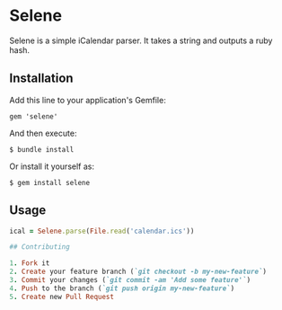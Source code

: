 # Selene

Selene is a simple iCalendar parser. It takes a string and outputs a ruby hash.

## Installation

Add this line to your application's Gemfile:

    gem 'selene'

And then execute:

    $ bundle install

Or install it yourself as:

    $ gem install selene

## Usage

```ruby
ical = Selene.parse(File.read('calendar.ics'))

## Contributing

1. Fork it
2. Create your feature branch (`git checkout -b my-new-feature`)
3. Commit your changes (`git commit -am 'Add some feature'`)
4. Push to the branch (`git push origin my-new-feature`)
5. Create new Pull Request
